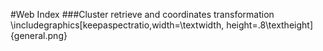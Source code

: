 #Web Index
###Cluster retrieve and coordinates transformation
\includegraphics[keepaspectratio,width=\textwidth, height=.8\textheight]{general.png}
